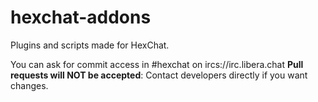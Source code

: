hexchat-addons
==============

Plugins and scripts made for HexChat.

You can ask for commit access in #hexchat on ircs://irc.libera.chat
**Pull requests will NOT be accepted**: Contact developers directly if you want changes.
